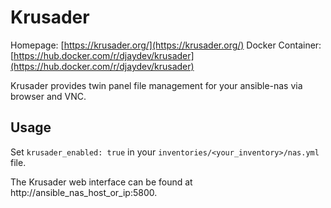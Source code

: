 
# Krusader

Homepage: [https://krusader.org/](https://krusader.org/)
Docker Container: [https://hub.docker.com/r/djaydev/krusader](https://hub.docker.com/r/djaydev/krusader)

Krusader provides twin panel file management for your ansible-nas via browser and VNC.

## Usage

Set `krusader_enabled: true` in your `inventories/<your_inventory>/nas.yml` file.

The Krusader web interface can be found at http://ansible_nas_host_or_ip:5800.
